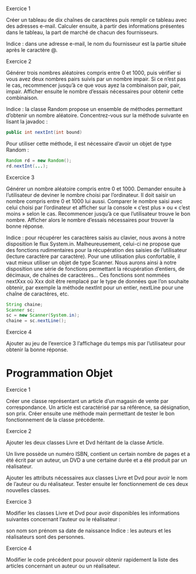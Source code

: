 Exercice 1

Créer un tableau de dix chaînes de caractères puis remplir ce tableau avec des adresses e-mail. Calculer ensuite, à partir des informations présentes dans le tableau, la part de marché de chacun des fournisseurs.

Indice : dans une adresse e-mail, le nom du fournisseur est la partie située après le caractère @.

Exercice 2

Générer trois nombres aléatoires compris entre 0 et 1000, puis vérifier si vous avez deux nombres pairs suivis par un nombre impair. Si ce n’est pas le cas, recommencer jusqu’à ce que vous ayez la combinaison pair, pair, impair. Afficher ensuite le nombre d’essais nécessaires pour obtenir cette combinaison.

Indice : la classe Random propose un ensemble de méthodes permettant d’obtenir un nombre aléatoire. Concentrez-vous sur la méthode suivante en lisant la javadoc :

```java
public int nextInt(int bound)
```

Pour utiliser cette méthode, il est nécessaire d’avoir un objet de type Random :

```java
Random rd = new Random();
rd.nextInt(...);
```

Excercice 3

Générer un nombre aléatoire compris entre 0 et 1000. Demander ensuite à l’utilisateur de deviner le nombre choisi par l’ordinateur. Il doit saisir un nombre compris entre 0 et 1000 lui aussi. Comparer le nombre saisi avec celui choisi par l’ordinateur et afficher sur la console « c’est plus » ou « c’est moins » selon le cas. Recommencer jusqu’à ce que l’utilisateur trouve le bon nombre. Afficher alors le nombre d’essais nécessaires pour trouver la bonne réponse.

Indice : pour récupérer les caractères saisis au clavier, nous avons à notre disposition le flux System.in. Malheureusement, celui-ci ne propose que des fonctions rudimentaires pour la récupération des saisies de l’utilisateur (lecture caractère par caractère). Pour une utilisation plus confortable, il vaut mieux utiliser un objet de type Scanner. Nous aurons ainsi à notre disposition une série de fonctions permettant la récupération d’entiers, de décimaux, de chaînes de caractères... Ces fonctions sont nommées nextXxx où Xxx doit être remplacé par le type de données que l’on souhaite obtenir, par exemple la méthode nextInt pour un entier, nextLine pour une chaîne de caractères, etc.

```java
String chaine;
Scanner sc;
sc = new Scanner(System.in);
chaine = sc.nextLine();
```

Exercice 4

Ajouter au jeu de l’exercice 3 l’affichage du temps mis par l’utilisateur pour obtenir la bonne réponse.

# Programmation Objet

Exercice 1

Créer une classe représentant un article d’un magasin de vente par correspondance. Un article est caractérisé par sa référence, sa désignation, son prix. Créer ensuite une méthode main permettant de tester le bon fonctionnement de la classe précédente.

Exercice 2

Ajouter les deux classes Livre et Dvd héritant de la classe Article.

Un livre possède un numéro ISBN, contient un certain nombre de pages et a été écrit par un auteur, un DVD a une certaine durée et a été produit par un réalisateur.

Ajouter les attributs nécessaires aux classes Livre et Dvd pour avoir le nom de l’auteur ou du réalisateur. Tester ensuite ler fonctionnement de ces deux nouvelles classes.

Exercice 3

Modifier les classes Livre et Dvd pour avoir disponibles les informations suivantes concernant l’auteur ou le réalisateur :

son nom
son prénom
sa date de naissance
Indice : les auteurs et les réalisateurs sont des personnes.

Exercice 4

Modifier le code précédent pour pouvoir obtenir rapidement la liste des articles concernant un auteur ou un réalisateur.